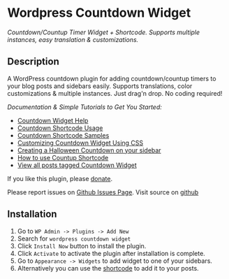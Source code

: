 # Wordpress Countdown Widget

*Countdown/Countup Timer Widget + Shortcode. Supports multiple instances, easy translation & customizations.*

## Description

A WordPress countdown plugin for adding countdown/countup timers to your blog posts and sidebars easily. Supports translations, color customizations & multiple instances. Just drag'n drop. No coding required!

*Documentation & Simple Tutorials to Get You Started:*

* [Countdown Widget Help](https://metinsaylan.com/wordpress/plugins/countdown/help/)
* [Countdown Shortcode Usage](https://metinsaylan.com/docs/countdown-widget-shortcode/)
* [Countdown Shortcode Samples](https://metinsaylan.com/4579/how-to-add-a-countdown-to-your-post-using-shortcode/)
* [Customizing Countdown Widget Using CSS](https://metinsaylan.com/1825/customizing-countdown-widget-using-css/)
* [Creating a Halloween Countdown on your sidebar](https://metinsaylan.com/4621/get-halloween-countdown-ready/)
* [How to use Countup Shortcode](https://metinsaylan.com/8556/how-to-add-count-up-timers-to-your-posts-using-shortcode/)
* [View all posts tagged Countdown Widget](https://metinsaylan.com/tag/wordpress-countdown-widget/)

If you like this plugin, please [donate](https://metinsaylan.com/donate).

Please report issues on [Github Issues Page](https://github.com/metinsaylan/wordpress-countdown-widget/issues).
Visit source on [github](https://github.com/metinsaylan/wordpress-countdown-widget)

## Installation

1. Go to `WP Admin -> Plugins -> Add New`
1. Search for `wordpress countdown widget`
1. Click `Install Now` button to install the plugin.
1. Click `Activate` to activate the plugin after installation is complete.
1. Go to `Appearance -> Widgets` to add widget to one of your sidebars.
1. Alternatively you can use the [shortcode](http://metinsaylan.com/docs/countdown-widget-shortcode/) to add it to your posts.
